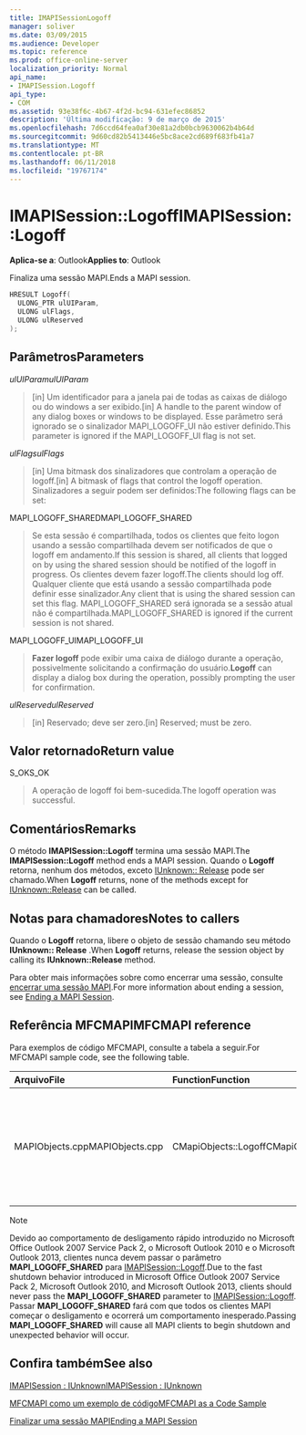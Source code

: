 ```yaml
---
title: IMAPISessionLogoff
manager: soliver
ms.date: 03/09/2015
ms.audience: Developer
ms.topic: reference
ms.prod: office-online-server
localization_priority: Normal
api_name:
- IMAPISession.Logoff
api_type:
- COM
ms.assetid: 93e38f6c-4b67-4f2d-bc94-631efec86852
description: 'Última modificação: 9 de março de 2015'
ms.openlocfilehash: 7d6ccd64fea0af30e81a2db0bcb9630062b4b64d
ms.sourcegitcommit: 9d60cd82b5413446e5bc8ace2cd689f683fb41a7
ms.translationtype: MT
ms.contentlocale: pt-BR
ms.lasthandoff: 06/11/2018
ms.locfileid: "19767174"
---
```

# <a name="imapisessionlogoff"></a><span data-ttu-id="dc7bd-103">IMAPISession::Logoff</span><span class="sxs-lookup"><span data-stu-id="dc7bd-103">IMAPISession::Logoff</span></span>

  
  
<span data-ttu-id="dc7bd-104">**Aplica-se a**: Outlook</span><span class="sxs-lookup"><span data-stu-id="dc7bd-104">**Applies to**: Outlook</span></span> 
  
<span data-ttu-id="dc7bd-105">Finaliza uma sessão MAPI.</span><span class="sxs-lookup"><span data-stu-id="dc7bd-105">Ends a MAPI session.</span></span>
  
```cpp
HRESULT Logoff(
  ULONG_PTR ulUIParam,
  ULONG ulFlags,
  ULONG ulReserved
);
```

## <a name="parameters"></a><span data-ttu-id="dc7bd-106">Parâmetros</span><span class="sxs-lookup"><span data-stu-id="dc7bd-106">Parameters</span></span>

 <span data-ttu-id="dc7bd-107">_ulUIParam_</span><span class="sxs-lookup"><span data-stu-id="dc7bd-107">_ulUIParam_</span></span>
  
> <span data-ttu-id="dc7bd-108">[in] Um identificador para a janela pai de todas as caixas de diálogo ou do windows a ser exibido.</span><span class="sxs-lookup"><span data-stu-id="dc7bd-108">[in] A handle to the parent window of any dialog boxes or windows to be displayed.</span></span> <span data-ttu-id="dc7bd-109">Esse parâmetro será ignorado se o sinalizador MAPI_LOGOFF_UI não estiver definido.</span><span class="sxs-lookup"><span data-stu-id="dc7bd-109">This parameter is ignored if the MAPI_LOGOFF_UI flag is not set.</span></span>
    
 <span data-ttu-id="dc7bd-110">_ulFlags_</span><span class="sxs-lookup"><span data-stu-id="dc7bd-110">_ulFlags_</span></span>
  
> <span data-ttu-id="dc7bd-111">[in] Uma bitmask dos sinalizadores que controlam a operação de logoff.</span><span class="sxs-lookup"><span data-stu-id="dc7bd-111">[in] A bitmask of flags that control the logoff operation.</span></span> <span data-ttu-id="dc7bd-112">Sinalizadores a seguir podem ser definidos:</span><span class="sxs-lookup"><span data-stu-id="dc7bd-112">The following flags can be set:</span></span>
    
<span data-ttu-id="dc7bd-113">MAPI_LOGOFF_SHARED</span><span class="sxs-lookup"><span data-stu-id="dc7bd-113">MAPI_LOGOFF_SHARED</span></span> 
  
> <span data-ttu-id="dc7bd-114">Se esta sessão é compartilhada, todos os clientes que feito logon usando a sessão compartilhada devem ser notificados de que o logoff em andamento.</span><span class="sxs-lookup"><span data-stu-id="dc7bd-114">If this session is shared, all clients that logged on by using the shared session should be notified of the logoff in progress.</span></span> <span data-ttu-id="dc7bd-115">Os clientes devem fazer logoff.</span><span class="sxs-lookup"><span data-stu-id="dc7bd-115">The clients should log off.</span></span> <span data-ttu-id="dc7bd-116">Qualquer cliente que está usando a sessão compartilhada pode definir esse sinalizador.</span><span class="sxs-lookup"><span data-stu-id="dc7bd-116">Any client that is using the shared session can set this flag.</span></span> <span data-ttu-id="dc7bd-117">MAPI_LOGOFF_SHARED será ignorada se a sessão atual não é compartilhada.</span><span class="sxs-lookup"><span data-stu-id="dc7bd-117">MAPI_LOGOFF_SHARED is ignored if the current session is not shared.</span></span>
    
<span data-ttu-id="dc7bd-118">MAPI_LOGOFF_UI</span><span class="sxs-lookup"><span data-stu-id="dc7bd-118">MAPI_LOGOFF_UI</span></span> 
  
> <span data-ttu-id="dc7bd-119">**Fazer logoff** pode exibir uma caixa de diálogo durante a operação, possivelmente solicitando a confirmação do usuário.</span><span class="sxs-lookup"><span data-stu-id="dc7bd-119">**Logoff** can display a dialog box during the operation, possibly prompting the user for confirmation.</span></span> 
    
 <span data-ttu-id="dc7bd-120">_ulReserved_</span><span class="sxs-lookup"><span data-stu-id="dc7bd-120">_ulReserved_</span></span>
  
> <span data-ttu-id="dc7bd-121">[in] Reservado; deve ser zero.</span><span class="sxs-lookup"><span data-stu-id="dc7bd-121">[in] Reserved; must be zero.</span></span>
    
## <a name="return-value"></a><span data-ttu-id="dc7bd-122">Valor retornado</span><span class="sxs-lookup"><span data-stu-id="dc7bd-122">Return value</span></span>

<span data-ttu-id="dc7bd-123">S_OK</span><span class="sxs-lookup"><span data-stu-id="dc7bd-123">S_OK</span></span> 
  
> <span data-ttu-id="dc7bd-124">A operação de logoff foi bem-sucedida.</span><span class="sxs-lookup"><span data-stu-id="dc7bd-124">The logoff operation was successful.</span></span>
    
## <a name="remarks"></a><span data-ttu-id="dc7bd-125">Comentários</span><span class="sxs-lookup"><span data-stu-id="dc7bd-125">Remarks</span></span>

<span data-ttu-id="dc7bd-126">O método **IMAPISession::Logoff** termina uma sessão MAPI.</span><span class="sxs-lookup"><span data-stu-id="dc7bd-126">The **IMAPISession::Logoff** method ends a MAPI session.</span></span> <span data-ttu-id="dc7bd-127">Quando o **Logoff** retorna, nenhum dos métodos, exceto [IUnknown:: Release](http://msdn.microsoft.com/en-us/library/ms682317%28v=VS.85%29.aspx) pode ser chamado.</span><span class="sxs-lookup"><span data-stu-id="dc7bd-127">When **Logoff** returns, none of the methods except for [IUnknown::Release](http://msdn.microsoft.com/en-us/library/ms682317%28v=VS.85%29.aspx) can be called.</span></span> 
  
## <a name="notes-to-callers"></a><span data-ttu-id="dc7bd-128">Notas para chamadores</span><span class="sxs-lookup"><span data-stu-id="dc7bd-128">Notes to callers</span></span>

<span data-ttu-id="dc7bd-129">Quando o **Logoff** retorna, libere o objeto de sessão chamando seu método **IUnknown:: Release** .</span><span class="sxs-lookup"><span data-stu-id="dc7bd-129">When **Logoff** returns, release the session object by calling its **IUnknown::Release** method.</span></span> 
  
<span data-ttu-id="dc7bd-130">Para obter mais informações sobre como encerrar uma sessão, consulte [encerrar uma sessão MAPI](ending-a-mapi-session.md).</span><span class="sxs-lookup"><span data-stu-id="dc7bd-130">For more information about ending a session, see [Ending a MAPI Session](ending-a-mapi-session.md).</span></span>
  
## <a name="mfcmapi-reference"></a><span data-ttu-id="dc7bd-131">Referência MFCMAPI</span><span class="sxs-lookup"><span data-stu-id="dc7bd-131">MFCMAPI reference</span></span>

<span data-ttu-id="dc7bd-132">Para exemplos de código MFCMAPI, consulte a tabela a seguir.</span><span class="sxs-lookup"><span data-stu-id="dc7bd-132">For MFCMAPI sample code, see the following table.</span></span>
  
|<span data-ttu-id="dc7bd-133">**Arquivo**</span><span class="sxs-lookup"><span data-stu-id="dc7bd-133">**File**</span></span>|<span data-ttu-id="dc7bd-134">**Function**</span><span class="sxs-lookup"><span data-stu-id="dc7bd-134">**Function**</span></span>|<span data-ttu-id="dc7bd-135">**Comment**</span><span class="sxs-lookup"><span data-stu-id="dc7bd-135">**Comment**</span></span>|
|:-----|:-----|:-----|
|<span data-ttu-id="dc7bd-136">MAPIObjects.cpp</span><span class="sxs-lookup"><span data-stu-id="dc7bd-136">MAPIObjects.cpp</span></span>  <br/> |<span data-ttu-id="dc7bd-137">CMapiObjects::Logoff</span><span class="sxs-lookup"><span data-stu-id="dc7bd-137">CMapiObjects::Logoff</span></span>  <br/> |<span data-ttu-id="dc7bd-138">MFCMAPI usa o método **IMAPISession::Logoff** fazer logoff da sessão antes de liberá-la.</span><span class="sxs-lookup"><span data-stu-id="dc7bd-138">MFCMAPI uses the **IMAPISession::Logoff** method to log off from the session before releasing it.</span></span>  <br/> |
   
> [!NOTE]
> <span data-ttu-id="dc7bd-139">Devido ao comportamento de desligamento rápido introduzido no Microsoft Office Outlook 2007 Service Pack 2, o Microsoft Outlook 2010 e o Microsoft Outlook 2013, clientes nunca devem passar o parâmetro **MAPI_LOGOFF_SHARED** para [IMAPISession::Logoff](imapisession-logoff.md).</span><span class="sxs-lookup"><span data-stu-id="dc7bd-139">Due to the fast shutdown behavior introduced in Microsoft Office Outlook 2007 Service Pack 2, Microsoft Outlook 2010, and Microsoft Outlook 2013, clients should never pass the **MAPI_LOGOFF_SHARED** parameter to [IMAPISession::Logoff](imapisession-logoff.md).</span></span> <span data-ttu-id="dc7bd-140">Passar **MAPI_LOGOFF_SHARED** fará com que todos os clientes MAPI começar o desligamento e ocorrerá um comportamento inesperado.</span><span class="sxs-lookup"><span data-stu-id="dc7bd-140">Passing **MAPI_LOGOFF_SHARED** will cause all MAPI clients to begin shutdown and unexpected behavior will occur.</span></span> 
  
## <a name="see-also"></a><span data-ttu-id="dc7bd-141">Confira também</span><span class="sxs-lookup"><span data-stu-id="dc7bd-141">See also</span></span>



[<span data-ttu-id="dc7bd-142">IMAPISession : IUnknown</span><span class="sxs-lookup"><span data-stu-id="dc7bd-142">IMAPISession : IUnknown</span></span>](imapisessioniunknown.md)


[<span data-ttu-id="dc7bd-143">MFCMAPI como um exemplo de código</span><span class="sxs-lookup"><span data-stu-id="dc7bd-143">MFCMAPI as a Code Sample</span></span>](mfcmapi-as-a-code-sample.md)
  
[<span data-ttu-id="dc7bd-144">Finalizar uma sessão MAPI</span><span class="sxs-lookup"><span data-stu-id="dc7bd-144">Ending a MAPI Session</span></span>](ending-a-mapi-session.md)

